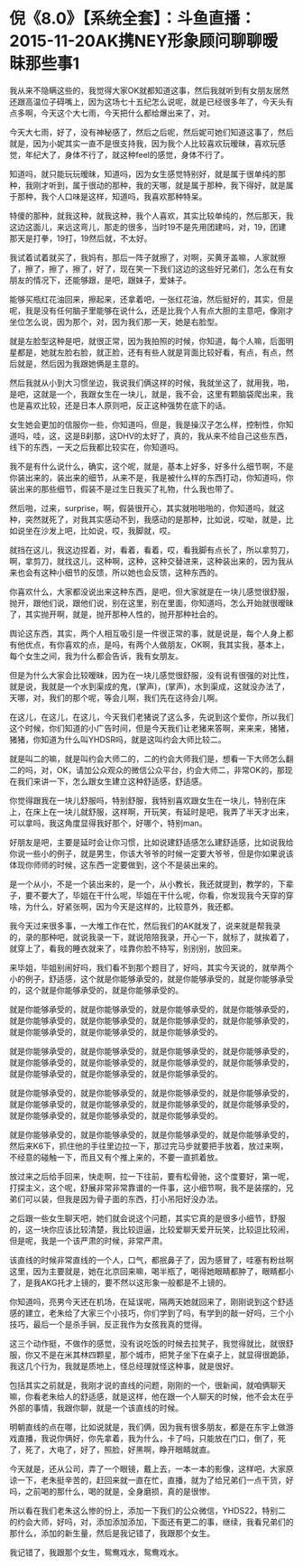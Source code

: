 # 倪《8.0》【系统全套】：斗鱼直播：2015-11-20AK携NEY形象顾问聊聊暧昧那些事1

我从来不隐瞒这些的，我觉得大家OK就都知道这事，然后我就听到有女朋友居然还跟高温位子碍嘴上，因为这场七十五纪怎么说呢，就是已经很多年了，今天头有点多啊，今天这个大七雨，今天把什么都给爆出来了，对。

今天大七雨，好了，没有神秘感了，然后之后呢，然后妮可她们知道这事了，然后就是，因为小妮其实一直不是很支持我，因为我个人比较喜欢玩暧昧，喜欢玩感觉，年纪大了，身体不行了，就这种feel的感觉，身体不行了。

知道吗，就只能玩玩暧昧，知道吗，因为女生感觉特别好，就是属于很单纯的那种，我刚才听到，属于很动的那种，我的天哪，就是属于那种，我下得好，就是属于那种，我个人口味是这样，知道吗，我喜欢那种特呆。

特傻的那种，就我这种，就我这种，我个人喜欢，其实比较单纯的，然后那天，我这边这面儿，来远这弯儿，那走的很多，当时19不是先用团建吗，对，19，团建那天是打拳，19打，19然后就，不太好。

我试着试着就买了，我妈有，那后一阵子就擦了，对啊，买黄牙盖嘛，人家就擦了，擦了，擦了，擦了，好了，现在笑一下我们这边的这些好兄弟们，怎么在有女朋友的情况下，还能够跟，是吧，跟妹子，爱妹子。

能够买瓶红花油回来，擦起来，还拿着吧，一张红花油，然后挺好的，其实，但是呢，我是没有任何脑子里能够在说什么，还是比我个人有点大胆的主意吧，像刚才坐位怎么说，因为那个，对，因为我们那一天，她是右脸型。

就是左脸型这种是吧，就很正常，因为我拍照的时候，你知道，每个人嘛，后面明星都是，她就左脸右脸，就正脸，还有有些人就是背面比较好看，有点，有点，然后就是，然后因为我跟她俩是主意的。

然后我就从小到大习惯坐边，我说我们俩这样的时候，我就坐这了，就用我，啪，是吧，这就是一个，我跟女生在一块儿，就是，我不会，这里有颗脑袋爬出来，我也是喜欢比较，还是日本人原则吧，反正这种强势在底下的话。

女生她会更加的信服你一些，你知道吗，但是，我是操汉子怎么样，控制性，你知道吗，哇，这，这是B刹那，这DHV的太好了，真的，我从来不给自己这些东西，线下的东西，一天之后我都比较实在，你知道吗。

我不是有什么说什么，确实，这个呢，就是，基本上好多，好多什么细节啊，不是你装出来的，装出来的细节，从来不是，我是被什么样的东西打动，你知道吗，你装出来的那些细节，假装不是过生日我买了礼物，什么我也带了。

然后啪，过来，surprise，啊，假装很开心，其实就啪啪啪的，你知道吗，就这种，突然就死了，对我其实感动不到，我感动的是那种，比如说，哎呦，就是，比如说坐在沙发上吧，比如说，哎，我脚就，哎。

就挡在这儿，我这边捏着，对，看着，看着，哎，看我脚有点长了，所以拿剪刀，啊，拿剪刀，就找这儿，这种啊，这种，这种交替进来，这种装出来的，因为我从来也会有这种小细节的反馈，所以她也会反馈，这种东西的。

你喜欢什么，大家都没说出来这种东西，是吧，但大家就是在一块儿感觉很舒服，抛开，跟他们说，跟他们说，别在这里，别在里面，你知道吗，怎么开始就很暧昧了，其实抛开啊，就是，抛开那种人性的，抛开那种社会的。

舆论这东西，其实，两个人相互吸引是一件很正常的事，就是说是，每个人身上都有他优点，有你喜欢的点，是吗，有两个人做朋友，OK啊，我其实我，基本上，每个女生之间，我为什么都会告诉，我有女朋友。

但是为什么大家会比较暧昧，因为在一块儿感觉很舒服，没有说有很强的对比性，就是说，我就是一个水到渠成的鬼，(掌声)，(掌声)，水到渠成，这就没办法了，天哪，对，我们的那个呢，等会儿啊，我们先在这待会儿啊。

在这儿，在这儿，在这儿，今天我们老猪说了这么多，先说到这个爱你，所以我们这个时候，你们知道的小广告时间，但是今天我们让老猪来答啊，来来来，猪猪，猪猪，你知道为什么叫YHDSR吗，就是这叫约会大师比较二。

就是叫二的嘛，就是叫约会大师二的，二的约会大师我们是，想看一下大师怎么翻二的吗，对，OK，请加公众观众的微信公众平台，约会大师二，非常OK的，那现在我们来讲一下，怎么跟女生建立这种舒适感，舒适感。

你觉得跟我在一块儿舒服吗，特别舒服，我特别喜欢跟女生在一块儿，特别在床上，在床上在一块儿就舒服，这样啊，开玩笑，有延时是吧，我弄了半天才出来，可以拿吗，我这角度显得我好那个，好哪个，特别man。

好朋友是吧，主要是延时会让你习惯，比如说建舒适感怎么建舒适感，比如说我给你说一些小的例子，就是男生，你该大爷爷的时候一定要大爷爷，但是你如果说该体现你师师的时候，这东西一定要做到，这个不是装出来的。

是一个从小，不是一个装出来的，是一个，从小教长，我还就提到，教学的，下辈子，要不要大了，毕姐在干什么呢，毕姐在干什么呢，你看，你发现我今天穿的穿啥，为什么，好紧张啊，因为今天是这样的，比较意外，我还都。

我今天过来很多事，一大堆工作在忙，然后我们的AK就发了，说来就是帮我录的，录的那种吧，就说我录一下，就说陪陪我录，开心一下，就标了，就挨着了，就穿上了，看我的睡衣就来了，哇靠你脸不特写，别别别，放回来。

来毕姐，毕姐别闹好吗，我们看不到那个题目了，好吗，其实今天说的，就举两个小的例子，舒适感，这个就是你能够承受的，就是你能够承受的，就是你能够承受的，这个就是你能够承受的，就是你能够承受的。

就是你能够承受的，就是你能够承受的，就是你能够承受的，就是你能够承受的，就是你能够承受的，就是你能够承受的，就是你能够承受的，就是你能够承受的，就是你能够承受的，就是你能够承受的，就是你能够承受的。

就是你能够承受的，就是你能够承受的，就是你能够承受的，就是你能够承受的，就是你能够承受的，就是你能够承受的，就是你能够承受的，就是你能够承受的，就是你能够承受的，就是你能够承受的，就是你能够承受的。

就是你能够承受的，就是你能够承受的，就是你能够承受的，就是你能够承受的，就是你能够承受的，就是你能够承受的，就是你能够承受的，就是你能够承受的，就是你能够承受的，就是你能够承受的，就是你能够承受的。

就是你能够承受的，就是你能够承受的，就是你能够承受的，就是你能够承受的，然后来K6下，抓住他的手往里边拉一下，那过完马步就要把手放着，放过来啊，不经意的碰触一下，而且又有个推上来的，不要一直抓着放。

放过来之后给手回来，快走啊，拉一下往前，要有松骨驰，这个度要好，第一呢，打探主义，这个呢，舒展非常非常靠谱的一件事，这小细节啊，我不是装摆的，兄弟们可以装，但我是因为骨子面的东西，打小吊阳好没办法。

之后跟一些女生聊天吧，她们就会说这个问题，其实它真的是很多小细节，舒服的，这一块你应该比较清楚，我比较逗逼，比较爱聊天爱开玩笑，比较逗比较闹，但是呢，我是一个该严肃的时候，非常严肃。

该直线的时候非常直线的一个人，口气，都抿鼻子了，因为感冒了，哇塞有粉丝啊这里，因为主要就是，她在北京回来嘛，喝半瓶了，喝得她眼睛都肿了，眼睛都小了，是我AKG托才上镜的，要不然以这形象一般都是不上镜的。

你知道吗，亮男今天还在机场，在延误呢，隔两天她就回来了，刚刚说到这个舒适感的建立，老朱给了大家三个小技巧，你们学到了吗，有学到的敲一好吗，三个小技巧，最后一个是杀手锏，反正我作为女孩我真的觉得。

这三个动作挺，不做作的感觉，没有说吃饭的时候去拉凳子，我觉得就比，就很舒服，你又不是在米其林四颗星，那个城市，把凳子坐下在桌子上，就显得很跪舔，我这几个行为，我就是质地上，怪总经理就怪这种事，就是很好。

包括其实之前就是，我刚才说的直线的问题，刚刚的一个，很新闻，就咱俩聊天嘛，你看老朱给人的舒适感，就是这样，他在跟一个人聊天的时候，他不会太在乎外部的事情，我跟你聊，就是一个该直线的时候。

明朝直线的点在哪，比如说就是，我们俩，因为我有很多朋友，都是在东宇上做游戏直播，我说你俩好，你先拿着，我为什么，卡了吗，只能放在门口，倒了，死了，死了，大电了，好了，照脸，好黑啊，睁开眼睛就直。

今天就是，还从公司，弄了一个眼镜，戴上去，一本一本的影像，这样吧，大家原谅一下，老朱挺辛苦的，赶回来就一直在忙，直播，就为了给兄弟们一点干货，好吗，之前喝的那什么，喝的就是，全身磨损，真的是很惨。

所以看在我们老朱这么惨的份上，添加一下我们的公众微信，YHDS22，特别二的约会大师，好吗，对，添加添加添加，下面还有更二的事，继续，我看兄弟们的那什么，添加的新生量，然后是我记错了，我跟那个女生。

我记错了，我跟那个女生，鸳鸯戏水，鸳鸯戏水。